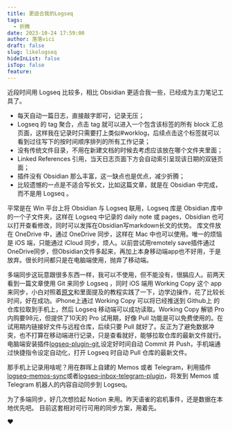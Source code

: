 ```yaml
---
title: 更适合我的Logseq
tags:
  - 折腾
date: 2023-10-24 17:59:00
author: 落落vici
draft: false
slug: likelogseq
hideInList: false
isTop: false
feature:
---
```

近段时间用 Logseq 比较多，相比 Obsidian 更适合我一些，已经成为主力笔记工具了。
- 每天自动一篇日志，直接敲字即可，记录无压；
- Logseq 的 tag 聚合，点击 tag 就可以进入一个包含该标签的所有 block 汇总页面，这样我在记录时只需要打上类似#worklog，后续点击这个标签就可以看到过往写下的按时间顺序排列的所有工作记录；
- 没有传统文件目录，不用在新建文档的时候去考虑应该放在哪个文件夹里面；
- Linked References 引用，当天日志页面下方会自动索引呈现该日期的双链页面；
- 插件没有 Obsidian 那么丰富，这一缺点也是优点，减少折腾；
- 比较遗憾的一点是不适合写长文，比如这篇文章，就是在 Obsidian 中完成，而不是用 Logseq 。

平常是在 Win 平台上将 Obsidian 与 Logseq 联用，Logseq 库是 Obsidian 库中的一个子文件夹，这样在 Logseq 中记录的 daily note 或 pages，Obsidian 也可以打开查看修改，同时可以发挥在Obsidian写markdown长文的优势。
库文件放在 OneDrive 中，通过 OneDrive 同步，这样在 Mac 中也可以使用。唯一的烦恼是 iOS 端，只能通过 iCloud 同步，烦人。以前尝试用remotely save插件通过OneDrive同步，但Obsidian文件多起来，再加上本身移动端app也不好用，于是放弃。很长时间都只是在电脑端使用，抛弃了移动端。

多端同步这玩意跟很多东西一样，我可以不使用，但不能没有，很膈应人。前两天看到一篇文章使用 Git 来同步 Logseq ，同时 iOS 端用 Working Copy 这个 app 来同步，小白对照着[原文](https://medium.com/@samwei12/logseq-%E7%B3%BB%E5%88%97%E4%B9%8B-git-%E5%90%8C%E6%AD%A5-eac1bbb0763a)和里面提及的教程实践了一下，边学边操作，花了比较长时间，好在成功。iPhone上通过 Working Copy 可以将已经推送到 Github上 的仓库拉取到手机上，然后 Logseq 移动端可以成功读取。Working Copy 解锁 Pro 内购要98元，但提供了10天的 Pro 试用期，好像 Pull 功能是可以免费使用的。在试用期内链接好文件与远程仓库，后续只要 Pull 就好了。反正为了避免数据冲突，也不打算在移动端进行记录，只是查看就好，能够拉取仓库的最新文件就行。
电脑端安装插件[logseq-plugin-git](https://github.com/haydenull/logseq-plugin-git),设定好时间自动 Commit 并 Push，手机端通过快捷指令设定自动化，打开 Logseq 时自动 Pull 仓库的最新文件。

那手机上记录用啥呢？用在群晖上自建的 Memos 或者 Telegram，利用插件[logseq-memos-sync](https://github.com/EINDEX/logseq-memos-sync)或者[logseq-inbox-telegram-plugin](https://github.com/shady2k/logseq-inbox-telegram-plugin)，将发到 Memos 或 Telegram 机器人的内容自动同步到 Logseq。

为了多端同步，好几次想捡起 Notion 来用。昨天语雀的宕机事件，还是数据在本地优先吧。
目前这套相对可行可用的同步方案，用着先。

❤

